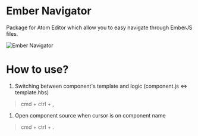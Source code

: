 # Ember Navigator

Package for Atom Editor which allow you to easy navigate through EmberJS files.

![Ember Navigator](https://cloud.githubusercontent.com/assets/12214867/18238425/2a326f82-733d-11e6-843e-58c220dc79bb.jpg)

# How to use?

1. Switching between component's template and logic (component.js <=> template.hbs)

> cmd + ctrl + ,

1. Open component source when cursor is on component name

> cmd + ctrl + .
